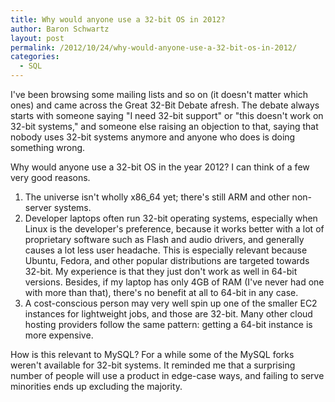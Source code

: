 ```yaml
---
title: Why would anyone use a 32-bit OS in 2012?
author: Baron Schwartz
layout: post
permalink: /2012/10/24/why-would-anyone-use-a-32-bit-os-in-2012/
categories:
  - SQL
---
```

I've been browsing some mailing lists and so on (it doesn't matter which ones) and came across the Great 32-Bit Debate afresh. The debate always starts with someone saying "I need 32-bit support" or "this doesn't work on 32-bit systems," and someone else raising an objection to that, saying that nobody uses 32-bit systems anymore and anyone who does is doing something wrong.

Why would anyone use a 32-bit OS in the year 2012? I can think of a few very good reasons.

1.  The universe isn't wholly x86_64 yet; there's still ARM and other non-server systems.
2.  Developer laptops often run 32-bit operating systems, especially when Linux is the developer's preference, because it works better with a lot of proprietary software such as Flash and audio drivers, and generally causes a lot less user headache. This is especially relevant because Ubuntu, Fedora, and other popular distributions are targeted towards 32-bit. My experience is that they just don't work as well in 64-bit versions. Besides, if my laptop has only 4GB of RAM (I've never had one with more than that), there's no benefit at all to 64-bit in any case.
3.  A cost-conscious person may very well spin up one of the smaller EC2 instances for lightweight jobs, and those are 32-bit. Many other cloud hosting providers follow the same pattern: getting a 64-bit instance is more expensive.

How is this relevant to MySQL? For a while some of the MySQL forks weren't available for 32-bit systems. It reminded me that a surprising number of people will use a product in edge-case ways, and failing to serve minorities ends up excluding the majority.
